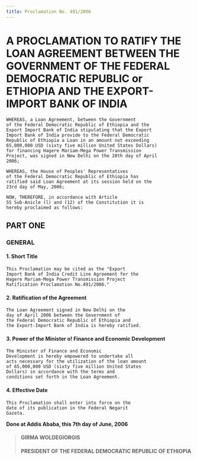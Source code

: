 ```yaml
---
title: Proclamation No. 491/2006
---
```


# A PROCLAMATION TO RATIFY THE LOAN AGREEMENT BETWEEN THE GOVERNMENT OF THE FEDERAL DEMOCRATIC REPUBLIC or ETHIOPIA AND THE EXPORT-IMPORT BANK OF INDIA

    WHEREAS, a Loan Agreement, between the Government
    of the Federal Democratic Republic of Ethiopia and the
    Export Import Bank of India stipulating that the Export
    Import Bank of India provide to the Federal Democratic
    Republic of Ethiopia a Loan in an amount not exceeding
    65,000,000 USD (sixty five million United States Dollars)
    for financing Hagere Mariam-Mega Power Transmission
    Project, was signed in New Delhi on the 20th day of April
    2006;

    WHEREAS, the House of Peoples' Representatives
    of the Federal Democratic Republic of Ethiopia has
    ratified said Loan Agreement at its session held on the
    23rd day of May, 2006;

    NOW, THEREFORE, in accordance with Article
    55 Sub-Anicle (l) and (12) of the Constitution it is
    hereby proclaimed as follows:

## PART ONE

### GENERAL

#### 1. Short Title

    This Proclamation may be cited as the "Export
    Import Bank of India Credit Line Agreement for the
    Hagere Mariam-Mega Power Transmission Project
    Ratification Proclamation No.491/2006."
#### 2. Ratification of the Agreement

    The Loan Agreement signed in New Delhi on the
    day of April 2006 between the Government of
    the Federal Democratic Republic of Ethiopia and
    the Export-Import Bank of India is hereby ratified.
#### 3. Power of the Minister o! Finance and Economic Development

    The Minister of Finance and Economic
    Development is hereby empowered to undertake all
    acts necessary for the utilization of the loan amount
    of 65,000,000 USD (sixty five million United States
    Dollars) in accordance with the terms and
    conditions set forth in the Loan Agreement.
#### 4. Effective Date

    This Proclamation shall enter into force on the
    date of its publication in the Federal Negarit
    Gazeta.

**Done at Addis Ababa, this 7th day of June, 2006**

> #### GIRMA WOLDEGIORGIS
> 
> #### PRESIDENT OF THE FEDERAL DEMOCRATIC REPUBLIC OF ETHIOPIA